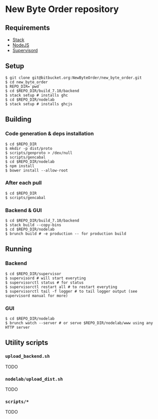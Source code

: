# New Byte Order repository

## Requirements

* [Stack](http://haskellstack.org/)
* [NodeJS](http://nodejs.org/)
* [Supervisord](http://supervisord.org/)

## Setup

```shell
$ git clone git@bitbucket.org:NewByteOrder/new_byte_order.git
$ cd new_byte_order
$ REPO_DIR=`pwd`
$ cd $REPO_DIR/build_7.10/backend
$ stack setup # installs ghc
$ cd $REPO_DIR/nodelab
$ stack setup # installs ghcjs
```

## Building

### Code generation & deps installation

```shell
$ cd $REPO_DIR
$ mkdir -p dist/proto
$ scripts/genproto > /dev/null
$ scripts/gencabal
$ cd $REPO_DIR/nodelab
$ npm install
$ bower install --allow-root
```

### After each pull

```shell
$ cd $REPO_DIR
$ scripts/gencabal
```

### Backend & GUI

```shell
$ cd $REPO_DIR/build_7.10/backend
$ stack build --copy-bins
$ cd $REPO_DIR/nodelab
$ brunch build # -e production -- for production build
```

## Running

### Backend

```shell
$ cd $REPO_DIR/supervisor
$ supervisord # will start everyting
$ supervisorctl status # for status
$ supervisorctl restart all # to restart everyting
$ supervisorctl tail -f logger # to tail logger output (see supervisord manual for more)
```


### GUI

```shell
$ cd $REPO_DIR/nodelab
$ brunch watch --server # or serve $REPO_DIR/nodelab/www using any HTTP server
```


## Utility scripts

### `upload_backend.sh`

TODO

### `nodelab/upload_dist.sh`

TODO

### `scripts/*`

TODO
